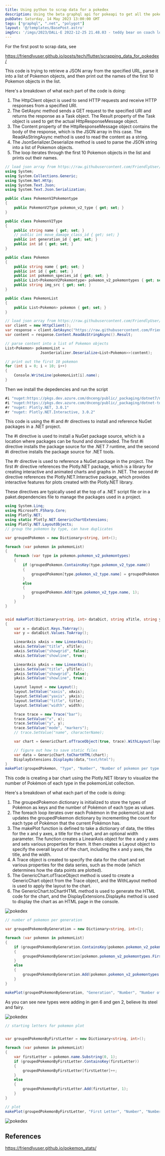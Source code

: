 ```yaml
---
title: Using python to scrap data for a pokedex
description: Using the beta graphql api for pokeapi to get all the pokemon data
pubDate: Saturday, 14 May 2023 13:00:00 GMT
tags: ["graphql", ".net", "polygot"]
layout: '@/templates/BasePost.astro'
imgSrc: '/imgs/2023/DALL·E 2022-12-25 21.48.03 - teddy bear on coach looking out the window at a tree.png'
---
```



For the first post to scrap data, see

https://friendlyuser.github.io/posts/tech/flutter/scrapping_data_for_pokedex/

This code is trying to retrieve a JSON array from the specified URL, parse it into a list of Pokemon objects, and then print out the names of the first 10 Pokemon objects in the list.

Here's a breakdown of what each part of the code is doing:


1. The HttpClient object is used to send HTTP requests and receive HTTP responses from a specified URI.
2. The GetAsync method sends a GET request to the specified URI and returns the response as a Task object. The Result property of the Task object is used to get the actual HttpResponseMessage object.
3. The Content property of the HttpResponseMessage object contains the body of the response, which is the JSON array in this case. The ReadAsStringAsync method is used to read the content as a string.
4. The JsonSerializer.Deserialize method is used to parse the JSON string into a list of Pokemon objects.
5. The loop iterates through the first 10 Pokemon objects in the list and prints out their names.

```cs
// load json array from https://raw.githubusercontent.com/FriendlyUser/flutter_pokedex/main/scripts/clean_pokemon.json
using System;
using System.Collections.Generic;
using System.Net.Http;
using System.Text.Json;
using System.Text.Json.Serialization;

public class PokemonV2Pokemontype
{
    public PokemonV2Type pokemon_v2_type { get; set; }
}

public class PokemonV2Type
{
    public string name { get; set; }
    // public int move_damage_class_id { get; set; }
    public int generation_id { get; set; }
    public int id { get; set; }
}

public class Pokemon
{
    public string name { get; set; }
    public int id { get; set; }
    public int pokemon_species_id { get; set; }
    public List<PokemonV2Pokemontype> pokemon_v2_pokemontypes { get; set; }
    public string img_src { get; set; }
}

public class PokemonList
{
    public List<Pokemon> pokemon { get; set; }
}

// load json array from https://raw.githubusercontent.com/FriendlyUser/flutter_pokedex/main/scripts/clean_pokemon.json
var client = new HttpClient();
var response = client.GetAsync("https://raw.githubusercontent.com/FriendlyUser/flutter_pokedex/main/scripts/clean_pokemon.json").Result;
var content = response.Content.ReadAsStringAsync().Result;

// parse content into a list of Pokemon objects
List<Pokemon> pokemonList = 
                JsonSerializer.Deserialize<List<Pokemon>>(content);

// print out the first 10 pokemon
for (int i = 0; i < 10; i++)
{
    Console.WriteLine(pokemonList[i].name);
}
```

Then we install the depedencies and run the script

```cs
#i "nuget:https://pkgs.dev.azure.com/dnceng/public/_packaging/dotnet7/nuget/v3/index.json" 
#i "nuget:https://pkgs.dev.azure.com/dnceng/public/_packaging/dotnet-tools/nuget/v3/index.json" 
#r "nuget: Plotly.NET, 3.0.1"
#r "nuget: Plotly.NET.Interactive, 3.0.2"
```

This code is using the #i and #r directives to install and reference NuGet packages in a .NET project.

The #i directive is used to install a NuGet package source, which is a location where packages can be found and downloaded. The first #i directive installs the package source for the .NET 7 runtime, and the second #i directive installs the package source for .NET tools.

The #r directive is used to reference a NuGet package in the project. The first #r directive references the Plotly.NET package, which is a library for creating interactive and animated charts and graphs in .NET. The second #r directive references the Plotly.NET.Interactive package, which provides interactive features for plots created with the Plotly.NET library.

These directives are typically used at the top of a .NET script file or in a paket.dependencies file to manage the packages used in a project.

```cs
using System.Linq;
using Microsoft.FSharp.Core;
using Plotly.NET;
using static Plotly.NET.GenericChartExtensions;
using Plotly.NET.LayoutObjects;
// group the pokemon by type, can have duplicates

var groupedPokemon = new Dictionary<string, int>();

foreach (var pokemon in pokemonList)
{
    foreach (var type in pokemon.pokemon_v2_pokemontypes)
    {
        if (groupedPokemon.ContainsKey(type.pokemon_v2_type.name))
        {
            groupedPokemon[type.pokemon_v2_type.name] = groupedPokemon[type.pokemon_v2_type.name] + 1;
        }
        else
        {
            groupedPokemon.Add(type.pokemon_v2_type.name, 1);
        }
    }
}


void makePlot(Dictionary<string, int> dataDict, string xTitle, string yTitle, string title, int width = 1280) 
{
    var x = dataDict.Keys.ToArray();
    var y = dataDict.Values.ToArray();

    LinearAxis xAxis = new LinearAxis();
    xAxis.SetValue("title", xTitle);
    xAxis.SetValue("showgrid", false);
    xAxis.SetValue("showline", true);

    LinearAxis yAxis = new LinearAxis();
    yAxis.SetValue("title", yTitle);
    yAxis.SetValue("showgrid", false);
    yAxis.SetValue("showline", true);

    Layout layout = new Layout();
    layout.SetValue("xaxis", xAxis);
    layout.SetValue("yaxis", yAxis);
    layout.SetValue("title", title);
    layout.SetValue("width", width);

    Trace trace = new Trace("bar");
    trace.SetValue("x", x);
    trace.SetValue("y", y);
    trace.SetValue("mode", "markers");
    // trace.SetValue("name", characterName);

    var chart = GenericChart.ofTraceObject(true, trace).WithLayout(layout);

    // figure out how to save static files
    var data = GenericChart.toChartHTML(chart);
    DisplayExtensions.DisplayAs(data,"text/html");
}
makePlot(groupedPokemon, "Type", "Number", "Number of pokemon per type (up to generation viii", 1280);
```

This code is creating a bar chart using the Plotly.NET library to visualize the number of Pokémon of each type in the pokemonList collection.

Here's a breakdown of what each part of the code is doing:

1. The groupedPokemon dictionary is initialized to store the types of Pokémon as keys and the number of Pokémon of each type as values.
2. The foreach loop iterates over each Pokémon in the pokemonList and updates the groupedPokemon dictionary by incrementing the count for each type of Pokémon that the current Pokémon has.
3. The makePlot function is defined to take a dictionary of data, the titles for the x and y axes, a title for the chart, and an optional width parameter. The function creates a LinearAxis object for the x and y axes and sets various properties for them. It then creates a Layout object to specify the overall layout of the chart, including the x and y axes, the title, and the width.
4. A Trace object is created to specify the data for the chart and set various properties for the data series, such as the mode (which determines how the data points are plotted).
5. The GenericChart.ofTraceObject method is used to create a GenericChart object from the Trace object, and the WithLayout method is used to apply the layout to the chart.
6. The GenericChart.toChartHTML method is used to generate the HTML code for the chart, and the DisplayExtensions.DisplayAs method is used to display the chart as an HTML page in the console.


![pokedex](imgs/2023/pokedex_types.png)


```cs
// number of pokemon per generation

var groupedPokemonByGeneration = new Dictionary<string, int>();

foreach (var pokemon in pokemonList)
{
    if (groupedPokemonByGeneration.ContainsKey(pokemon.pokemon_v2_pokemontypes.First().pokemon_v2_type.generation_id.ToString()))
    {
        groupedPokemonByGeneration[pokemon.pokemon_v2_pokemontypes.First().pokemon_v2_type.generation_id.ToString()] = groupedPokemonByGeneration[pokemon.pokemon_v2_pokemontypes.First().pokemon_v2_type.generation_id.ToString()] + 1;
    }
    else
    {
        groupedPokemonByGeneration.Add(pokemon.pokemon_v2_pokemontypes.First().pokemon_v2_type.generation_id.ToString(), 1);
    }
}

makePlot(groupedPokemonByGeneration, "Generation", "Number", "Number of types by generation (up to generation viii)", 1280);
```


As you can see new types were adding in gen 6 and gen 2, believe its steel and fairy.

![pokedex](imgs/2023/pokedex_types_by_gen.png)

```cs
// starting letters for pokemon plot


var groupedPokemonByFirstLetter = new Dictionary<string, int>();

foreach (var pokemon in pokemonList)
{
    var firstLetter = pokemon.name.Substring(0, 1);
    if (groupedPokemonByFirstLetter.ContainsKey(firstLetter))
    {
        groupedPokemonByFirstLetter[firstLetter]++;
    }
    else
    {
        groupedPokemonByFirstLetter.Add(firstLetter, 1);
    }
}

// plot 
makePlot(groupedPokemonByFirstLetter, "First Letter", "Number", "Number of pokemon by first letter", 1280);
```

![pokedex](imgs/2023/pokedex_by_first_letter.png)

## References
https://friendlyuser.github.io/pokemon_stats/